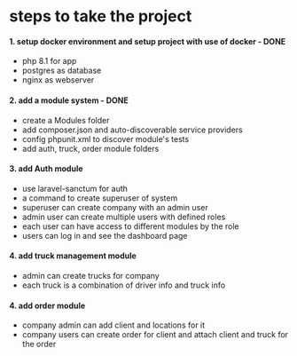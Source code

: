 # steps to take the project

#### 1. setup docker environment and setup project with use of docker - DONE

 - php 8.1 for app
 - postgres as database
 - nginx as webserver

#### 2. add a module system - DONE
- create a Modules folder
- add composer.json and auto-discoverable service providers
- config phpunit.xml to discover module's tests
- add auth, truck, order module folders

#### 3. add Auth module
- use laravel-sanctum for auth
- a command to create superuser of system
- superuser can create company with an admin user
- admin user can create multiple users with defined roles
- each user can have access to different modules by the role
- users can log in and see the dashboard page

#### 4. add truck management module
- admin can create trucks for company
- each truck is a combination of driver info and truck info


#### 4. add order module
- company admin can add client and locations for it
- company users can create order for client and attach client and truck for the order